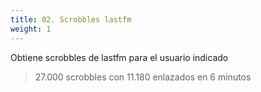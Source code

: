 ```yaml
---
title: 02. Scrobbles lastfm
weight: 1
---
```


Obtiene scrobbles de lastfm para el usuario indicado

> 27.000 scrobbles con 11.180 enlazados en 6 minutos

